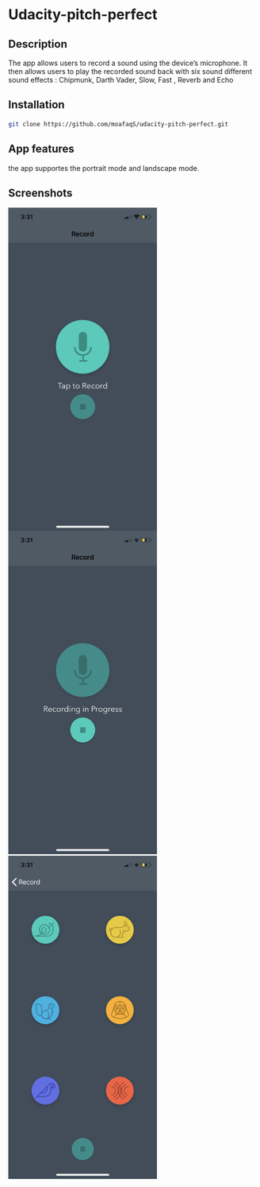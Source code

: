 # Udacity-pitch-perfect

## Description 
The app allows users to record a sound using the device’s microphone. It then allows users to play the recorded sound back 
with six sound different sound effects : Chipmunk, Darth Vader, Slow, Fast , Reverb and Echo 


## Installation
```bash
git clone https://github.com/moafaqS/udacity-pitch-perfect.git
```

## App features

the app supportes the portrait mode and landscape mode. 

## Screenshots
<img src="https://raw.githubusercontent.com/moafaqS/udacity-pitch-perfect/master/screenshots/IMG_1545.PNG" width="300" align="center">
<img src="https://raw.githubusercontent.com/moafaqS/udacity-pitch-perfect/master/screenshots/IMG_1546.PNG" width="300">
<img src="https://raw.githubusercontent.com/moafaqS/udacity-pitch-perfect/master/screenshots/IMG_1547.PNG" width="300">






